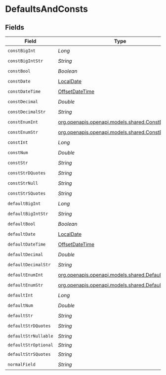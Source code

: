 # DefaultsAndConsts


## Fields

| Field                                                                                      | Type                                                                                       | Required                                                                                   | Description                                                                                |
| ------------------------------------------------------------------------------------------ | ------------------------------------------------------------------------------------------ | ------------------------------------------------------------------------------------------ | ------------------------------------------------------------------------------------------ |
| `constBigInt`                                                                              | *Long*                                                                                     | :heavy_check_mark:                                                                         | N/A                                                                                        |
| `constBigIntStr`                                                                           | *String*                                                                                   | :heavy_check_mark:                                                                         | N/A                                                                                        |
| `constBool`                                                                                | *Boolean*                                                                                  | :heavy_check_mark:                                                                         | N/A                                                                                        |
| `constDate`                                                                                | [LocalDate](https://docs.oracle.com/javase/8/docs/api/java/time/LocalDate.html)            | :heavy_check_mark:                                                                         | N/A                                                                                        |
| `constDateTime`                                                                            | [OffsetDateTime](https://docs.oracle.com/javase/8/docs/api/java/time/OffsetDateTime.html)  | :heavy_check_mark:                                                                         | N/A                                                                                        |
| `constDecimal`                                                                             | *Double*                                                                                   | :heavy_check_mark:                                                                         | N/A                                                                                        |
| `constDecimalStr`                                                                          | *String*                                                                                   | :heavy_check_mark:                                                                         | N/A                                                                                        |
| `constEnumInt`                                                                             | [org.openapis.openapi.models.shared.ConstEnumInt](../../models/shared/ConstEnumInt.md)     | :heavy_check_mark:                                                                         | N/A                                                                                        |
| `constEnumStr`                                                                             | [org.openapis.openapi.models.shared.ConstEnumStr](../../models/shared/ConstEnumStr.md)     | :heavy_check_mark:                                                                         | N/A                                                                                        |
| `constInt`                                                                                 | *Long*                                                                                     | :heavy_check_mark:                                                                         | N/A                                                                                        |
| `constNum`                                                                                 | *Double*                                                                                   | :heavy_check_mark:                                                                         | N/A                                                                                        |
| `constStr`                                                                                 | *String*                                                                                   | :heavy_check_mark:                                                                         | N/A                                                                                        |
| `constStrDQuotes`                                                                          | *String*                                                                                   | :heavy_check_mark:                                                                         | N/A                                                                                        |
| `constStrNull`                                                                             | *String*                                                                                   | :heavy_check_mark:                                                                         | N/A                                                                                        |
| `constStrSQuotes`                                                                          | *String*                                                                                   | :heavy_check_mark:                                                                         | N/A                                                                                        |
| `defaultBigInt`                                                                            | *Long*                                                                                     | :heavy_check_mark:                                                                         | N/A                                                                                        |
| `defaultBigIntStr`                                                                         | *String*                                                                                   | :heavy_check_mark:                                                                         | N/A                                                                                        |
| `defaultBool`                                                                              | *Boolean*                                                                                  | :heavy_check_mark:                                                                         | N/A                                                                                        |
| `defaultDate`                                                                              | [LocalDate](https://docs.oracle.com/javase/8/docs/api/java/time/LocalDate.html)            | :heavy_check_mark:                                                                         | N/A                                                                                        |
| `defaultDateTime`                                                                          | [OffsetDateTime](https://docs.oracle.com/javase/8/docs/api/java/time/OffsetDateTime.html)  | :heavy_check_mark:                                                                         | N/A                                                                                        |
| `defaultDecimal`                                                                           | *Double*                                                                                   | :heavy_check_mark:                                                                         | N/A                                                                                        |
| `defaultDecimalStr`                                                                        | *String*                                                                                   | :heavy_check_mark:                                                                         | N/A                                                                                        |
| `defaultEnumInt`                                                                           | [org.openapis.openapi.models.shared.DefaultEnumInt](../../models/shared/DefaultEnumInt.md) | :heavy_check_mark:                                                                         | N/A                                                                                        |
| `defaultEnumStr`                                                                           | [org.openapis.openapi.models.shared.DefaultEnumStr](../../models/shared/DefaultEnumStr.md) | :heavy_check_mark:                                                                         | N/A                                                                                        |
| `defaultInt`                                                                               | *Long*                                                                                     | :heavy_check_mark:                                                                         | N/A                                                                                        |
| `defaultNum`                                                                               | *Double*                                                                                   | :heavy_check_mark:                                                                         | N/A                                                                                        |
| `defaultStr`                                                                               | *String*                                                                                   | :heavy_check_mark:                                                                         | N/A                                                                                        |
| `defaultStrDQuotes`                                                                        | *String*                                                                                   | :heavy_check_mark:                                                                         | N/A                                                                                        |
| `defaultStrNullable`                                                                       | *String*                                                                                   | :heavy_check_mark:                                                                         | N/A                                                                                        |
| `defaultStrOptional`                                                                       | *String*                                                                                   | :heavy_minus_sign:                                                                         | N/A                                                                                        |
| `defaultStrSQuotes`                                                                        | *String*                                                                                   | :heavy_check_mark:                                                                         | N/A                                                                                        |
| `normalField`                                                                              | *String*                                                                                   | :heavy_check_mark:                                                                         | N/A                                                                                        |